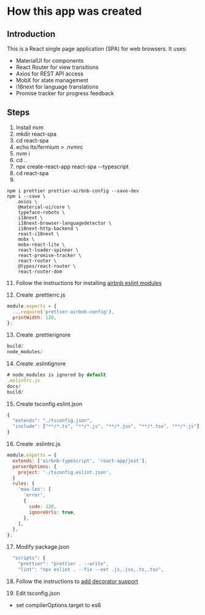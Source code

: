 # How this app was created

## Introduction

This is a React single page application (SPA) for web browsers. It uses:

- MaterialUI for components
- React Router for view transitions
- Axios for REST API access
- MobX for state management
- i18next for language translations
- Promise tracker for progress feedback

## Steps

1. Install nvm
2. mkdir react-spa
3. cd react-spa
4. echo lts/fermium > .nvmrc
5. nvm i
6. cd ..
7. npx create-react-app react-spa --typescript
8. cd react-spa
9.

```shell
npm i prettier prettier-airbnb-config --save-dev
npm i --save \
    axios \
    @material-ui/core \
    typeface-roboto \
    i18next \
    i18next-browser-languagedetector \
    i18next-http-backend \
    react-i18next \
    mobx \
    mobx-react-lite \
    react-loader-spinner \
    react-promise-tracker \
    react-router \
    @types/react-router \
    react-router-dom
```

11. Follow the instructions for installing
    [airbnb eslint modules](https://www.npmjs.com/package/eslint-config-airbnb-typescript)

12. Create .prettierrc.js

```js
module.exports = {
  ...require('prettier-airbnb-config'),
  printWidth: 120,
};
```

13. Create .prettierignore

```js
build/
node_modules/
```

14. Create .eslintignore

```js
# node_modules is ignored by default
.eslintrc.js
docs/
build/
```

15. Create tsconfig.eslint.json

```js
{
  "extends": "./tsconfig.json",
  "include": ["**/*.ts", "**/*.js", "**/*.jsx", "**/*.tsx", "**/*.js"]
}
```

16. Create .eslintrc.js

```js
module.exports = {
  extends: ['airbnb-typescript', 'react-app/jest'],
  parserOptions: {
    project: './tsconfig.eslint.json',
  }
  rules: {
    'max-len': [
      'error',
      {
        code: 120,
        ignoreUrls: true,
      },
    ],
  },
};
```

17. Modify package.json

```js
  "scripts": {
    "prettier": "prettier . --write",
    "lint": "npx eslint . --fix --ext .js,.jsx,.ts,.tsx",
```

18. Follow the instructions to [add decorator support](https://www.robinwieruch.de/create-react-app-mobx-decorators)

19. Edit tsconfig.json

- set compilerOptions.target to es6

